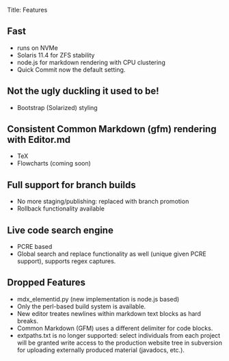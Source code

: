 Title: Features

## Fast

- runs on NVMe
- Solaris 11.4 for ZFS stability
- node.js for markdown rendering with CPU clustering
- Quick Commit now the default setting.

## Not the ugly duckling it used to be!

- Bootstrap (Solarized) styling

## Consistent Common Markdown (gfm) rendering with Editor.md

- TeX
- Flowcharts (coming soon)

## Full support for branch builds

- No more staging/publishing: replaced with branch promotion
- Rollback functionality available

## Live code search engine

- PCRE based
- Global search and replace functionality as well (unique given PCRE support), supports regex captures.

## Dropped Features

- mdx_elementid.py (new implementation is node.js based)
- Only the perl-based build system is available.
- New editor treates newlines within markdown text blocks as hard breaks.
- Common Markdown (GFM) uses a different delimiter for code blocks.
- extpaths.txt is no longer supported: select individuals from each project will be granted write access to the production website tree in subversion for uploading externally produced material (javadocs, etc.).


